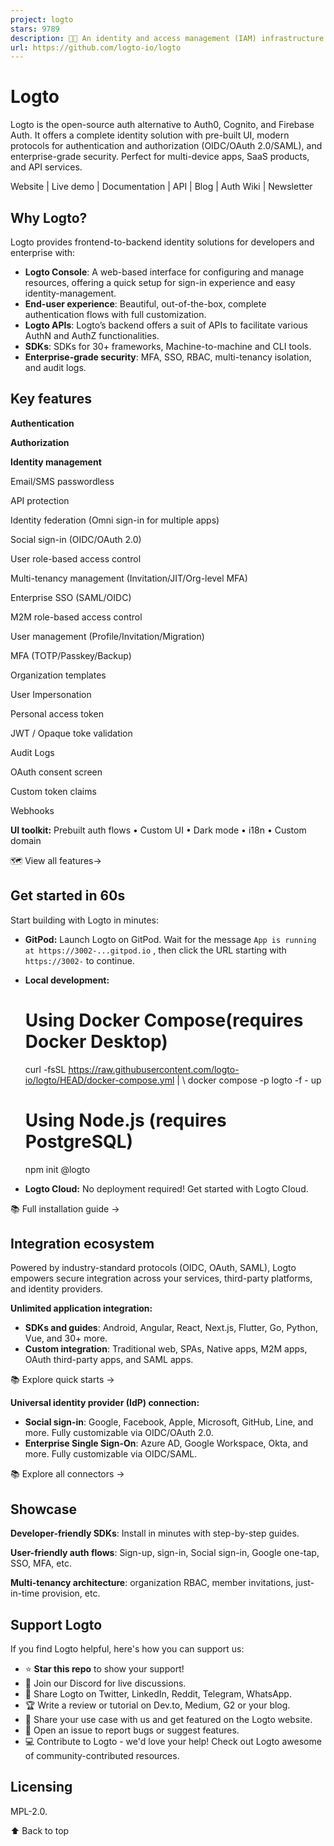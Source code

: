 ```yaml
---
project: logto
stars: 9789
description: 🧑‍🚀 An identity and access management (IAM) infrastructure with authentication, authorization, MFA, SSO, user management, and multi-tenancy features. Supports OAuth 2.0, OIDC, and SAML. No framework restrictions.
url: https://github.com/logto-io/logto
---
```


Logto
=====

Logto is the open-source auth alternative to Auth0, Cognito, and Firebase Auth. It offers a complete identity solution with pre-built UI, modern protocols for authentication and authorization (OIDC/OAuth 2.0/SAML), and enterprise-grade security. Perfect for multi-device apps, SaaS products, and API services.

Website | Live demo | Documentation | API | Blog | Auth Wiki | Newsletter

Why Logto?
----------

Logto provides frontend-to-backend identity solutions for developers and enterprise with:

-   **Logto Console**: A web-based interface for configuring and manage resources, offering a quick setup for sign-in experience and easy identity-management.
-   **End-user experience**: Beautiful, out-of-the-box, complete authentication flows with full customization.
-   **Logto APIs**: Logto’s backend offers a suit of APIs to facilitate various AuthN and AuthZ functionalities.
-   **SDKs**: SDKs for 30+ frameworks, Machine-to-machine and CLI tools.
-   **Enterprise-grade security**: MFA, SSO, RBAC, multi-tenancy isolation, and audit logs.

Key features
------------

**Authentication**

**Authorization**

**Identity management**

Email/SMS passwordless

API protection

Identity federation (Omni sign-in for multiple apps)

Social sign-in (OIDC/OAuth 2.0)

User role-based access control

Multi-tenancy management (Invitation/JIT/Org-level MFA)

Enterprise SSO (SAML/OIDC)

M2M role-based access control

User management (Profile/Invitation/Migration)

MFA (TOTP/Passkey/Backup)

Organization templates

User Impersonation

Personal access token

JWT / Opaque toke validation

Audit Logs

OAuth consent screen

Custom token claims

Webhooks

**UI toolkit:** Prebuilt auth flows • Custom UI • Dark mode • i18n • Custom domain

🗺️ View all features→

Get started in 60s
------------------

Start building with Logto in minutes:

-   **GitPod:** Launch Logto on GitPod. Wait for the message `App is running at https://3002-...gitpod.io` , then click the URL starting with `https://3002-` to continue.
    
-   **Local development:**
    
    # Using Docker Compose(requires Docker Desktop)
    curl -fsSL https://raw.githubusercontent.com/logto-io/logto/HEAD/docker-compose.yml | \\
    docker compose -p logto -f - up
    
    # Using Node.js (requires PostgreSQL)
    npm init @logto
    
-   **Logto Cloud:** No deployment required! Get started with Logto Cloud.
    

📚 Full installation guide →

Integration ecosystem
---------------------

Powered by industry-standard protocols (OIDC, OAuth, SAML), Logto empowers secure integration across your services, third-party platforms, and identity providers.

**Unlimited application integration:**

-   **SDKs and guides**: Android, Angular, React, Next.js, Flutter, Go, Python, Vue, and 30+ more.
-   **Custom integration**: Traditional web, SPAs, Native apps, M2M apps, OAuth third-party apps, and SAML apps.

📚 Explore quick starts →

**Universal identity provider (IdP) connection:**

-   **Social sign-in**: Google, Facebook, Apple, Microsoft, GitHub, Line, and more. Fully customizable via OIDC/OAuth 2.0.
-   **Enterprise Single Sign-On**: Azure AD, Google Workspace, Okta, and more. Fully customizable via OIDC/SAML.

📚 Explore all connectors →

Showcase
--------

**Developer-friendly SDKs**: Install in minutes with step-by-step guides.

**User-friendly auth flows**: Sign-up, sign-in, Social sign-in, Google one-tap, SSO, MFA, etc.

**Multi-tenancy architecture**: organization RBAC, member invitations, just-in-time provision, etc.

Support Logto
-------------

If you find Logto helpful, here's how you can support us:

-   ⭐ **Star this repo** to show your support!
-   💬 Join our Discord for live discussions.
-   📢 Share Logto on Twitter, LinkedIn, Reddit, Telegram, WhatsApp.
-   🏆 Write a review or tutorial on Dev.to, Medium, G2 or your blog.
-   💬 Share your use case with us and get featured on the Logto website.
-   🙋 Open an issue to report bugs or suggest features.
-   💻 Contribute to Logto - we'd love your help! Check out Logto awesome of community-contributed resources.

Licensing
---------

MPL-2.0.

⬆️ Back to top
